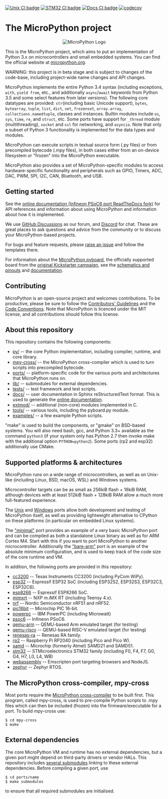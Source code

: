 [![Unix CI badge](https://github.com/micropython/micropython/actions/workflows/ports_unix.yml/badge.svg)](https://github.com/micropython/micropython/actions?query=branch%3Amaster+event%3Apush) [![STM32 CI badge](https://github.com/micropython/micropython/actions/workflows/ports_stm32.yml/badge.svg)](https://github.com/micropython/micropython/actions?query=branch%3Amaster+event%3Apush) [![Docs CI badge](https://github.com/micropython/micropython/actions/workflows/docs.yml/badge.svg)](https://docs.micropython.org/) [![codecov](https://codecov.io/gh/micropython/micropython/branch/master/graph/badge.svg?token=I92PfD05sD)](https://codecov.io/gh/micropython/micropython)

The MicroPython project
=======================
<p align="center">
  <img src="https://raw.githubusercontent.com/micropython/micropython/master/logo/upython-with-micro.jpg" alt="MicroPython Logo"/>
</p>

This is the MicroPython project, which aims to put an implementation
of Python 3.x on microcontrollers and small embedded systems.
You can find the official website at [micropython.org](http://www.micropython.org).

WARNING: this project is in beta stage and is subject to changes of the
code-base, including project-wide name changes and API changes.

MicroPython implements the entire Python 3.4 syntax (including exceptions,
`with`, `yield from`, etc., and additionally `async`/`await` keywords from
Python 3.5 and some select features from later versions). The following core
datatypes are provided: `str`(including basic Unicode support), `bytes`,
`bytearray`, `tuple`, `list`, `dict`, `set`, `frozenset`, `array.array`,
`collections.namedtuple`, classes and instances. Builtin modules include
`os`, `sys`, `time`, `re`, and `struct`, etc. Some ports have support for
`_thread` module (multithreading), `socket` and `ssl` for networking, and
`asyncio`. Note that only a subset of Python 3 functionality is implemented
for the data types and modules.

MicroPython can execute scripts in textual source form (.py files) or from
precompiled bytecode (.mpy files), in both cases either from an on-device
filesystem or "frozen" into the MicroPython executable.

MicroPython also provides a set of MicroPython-specific modules to access
hardware-specific functionality and peripherals such as GPIO, Timers, ADC,
DAC, PWM, SPI, I2C, CAN, Bluetooth, and USB.

Getting started
---------------

See the [online documentation (Infineon PSoC6 port ReadTheDocs fork)](https://ifx-micropython.readthedocs.io/en/latest/psoc6/quickref.html) for API
references and information about using MicroPython and information about how
it is implemented.

We use [GitHub Discussions](https://github.com/micropython/micropython/discussions)
as our forum, and [Discord](https://discord.gg/RB8HZSAExQ) for chat. These
are great places to ask questions and advice from the community or to discuss your
MicroPython-based projects.

For bugs and feature requests, please [raise an issue](https://github.com/micropython/micropython/issues/new/choose)
and follow the templates there.

For information about the [MicroPython pyboard](https://store.micropython.org/pyb-features),
the officially supported board from the
[original Kickstarter campaign](https://www.kickstarter.com/projects/214379695/micro-python-python-for-microcontrollers),
see the [schematics and pinouts](http://github.com/micropython/pyboard) and
[documentation](https://docs.micropython.org/en/latest/pyboard/quickref.html).

Contributing
------------

MicroPython is an open-source project and welcomes contributions. To be
productive, please be sure to follow the
[Contributors' Guidelines](https://github.com/micropython/micropython/wiki/ContributorGuidelines)
and the [Code Conventions](https://github.com/micropython/micropython/blob/master/CODECONVENTIONS.md).
Note that MicroPython is licenced under the MIT license, and all contributions
should follow this license.

About this repository
---------------------

This repository contains the following components:
- [py/](py/) -- the core Python implementation, including compiler, runtime, and
  core library.
- [mpy-cross/](mpy-cross/) -- the MicroPython cross-compiler which is used to turn scripts
  into precompiled bytecode.
- [ports/](ports/) -- platform-specific code for the various ports and architectures that MicroPython runs on.
- [lib/](lib/) -- submodules for external dependencies.
- [tests/](tests/) -- test framework and test scripts.
- [docs/](docs/) -- user documentation in Sphinx reStructuredText format. This is used to generate the [online documentation](http://docs.micropython.org).
- [extmod/](extmod/) -- additional (non-core) modules implemented in C.
- [tools/](tools/) -- various tools, including the pyboard.py module.
- [examples/](examples/) -- a few example Python scripts.

"make" is used to build the components, or "gmake" on BSD-based systems.
You will also need bash, gcc, and Python 3.3+ available as the command `python3`
(if your system only has Python 2.7 then invoke make with the additional option
`PYTHON=python2`). Some ports (rp2 and esp32) additionally use CMake.

Supported platforms & architectures
-----------------------------------

MicroPython runs on a wide range of microcontrollers, as well as on Unix-like
(including Linux, BSD, macOS, WSL) and Windows systems.

Microcontroller targets can be as small as 256kiB flash + 16kiB RAM, although
devices with at least 512kiB flash + 128kiB RAM allow a much more
full-featured experience.

The [Unix](ports/unix) and [Windows](ports/windows) ports allow both
development and testing of MicroPython itself, as well as providing
lightweight alternative to CPython on these platforms (in particular on
embedded Linux systems).

The ["minimal"](ports/minimal) port provides an example of a very basic
MicroPython port and can be compiled as both a standalone Linux binary as
well as for ARM Cortex M4. Start with this if you want to port MicroPython to
another microcontroller. Additionally the ["bare-arm"](ports/bare-arm) port
is an example of the absolute minimum configuration, and is used to keep
track of the code size of the core runtime and VM.

In addition, the following ports are provided in this repository:
 - [cc3200](ports/cc3200) -- Texas Instruments CC3200 (including PyCom WiPy).
 - [esp32](ports/esp32) -- Espressif ESP32 SoC (including ESP32S2, ESP32S3, ESP32C3, ESP32C6).
 - [esp8266](ports/esp8266) -- Espressif ESP8266 SoC.
 - [mimxrt](ports/mimxrt) -- NXP m.iMX RT (including Teensy 4.x).
 - [nrf](ports/nrf) -- Nordic Semiconductor nRF51 and nRF52.
 - [pic16bit](ports/pic16bit) -- Microchip PIC 16-bit.
 - [powerpc](ports/powerpc) -- IBM PowerPC (including Microwatt)
 - [psoc6](ports/psoc6) -- Infineon PSoC6.
 - [qemu-arm](ports/qemu-arm) -- QEMU-based Arm emulated target (for testing)
 - [qemu-riscv](ports/qemu-riscv) -- QEMU-based RISC-V emulated target (for testing)
 - [renesas-ra](ports/renesas-ra) -- Renesas RA family.
 - [rp2](ports/rp2) -- Raspberry Pi RP2040 (including Pico and Pico W).
 - [samd](ports/samd) -- Microchip (formerly Atmel) SAMD21 and SAMD51.
 - [stm32](ports/stm32) -- STMicroelectronics STM32 family (including F0, F4, F7, G0, G4, H7, L0, L4, WB)
 - [webassembly](ports/webassembly) -- Emscripten port targeting browsers and NodeJS.
 - [zephyr](ports/zephyr) -- Zephyr RTOS.

The MicroPython cross-compiler, mpy-cross
-----------------------------------------

Most ports require the [MicroPython cross-compiler](mpy-cross) to be built
first.  This program, called mpy-cross, is used to pre-compile Python scripts
to .mpy files which can then be included (frozen) into the
firmware/executable for a port.  To build mpy-cross use:

    $ cd mpy-cross
    $ make

External dependencies
---------------------

The core MicroPython VM and runtime has no external dependencies, but a given
port might depend on third-party drivers or vendor HALs. This repository
includes [several submodules](lib/) linking to these external dependencies.
Before compiling a given port, use

    $ cd ports/name
    $ make submodules

to ensure that all required submodules are initialised.

